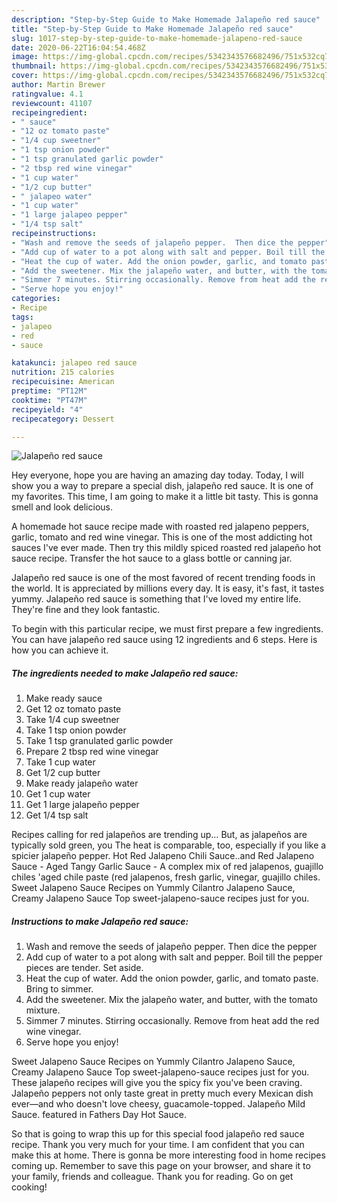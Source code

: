 ```yaml
---
description: "Step-by-Step Guide to Make Homemade Jalapeño red sauce"
title: "Step-by-Step Guide to Make Homemade Jalapeño red sauce"
slug: 1017-step-by-step-guide-to-make-homemade-jalapeno-red-sauce
date: 2020-06-22T16:04:54.468Z
image: https://img-global.cpcdn.com/recipes/5342343576682496/751x532cq70/jalapeno-red-sauce-recipe-main-photo.jpg
thumbnail: https://img-global.cpcdn.com/recipes/5342343576682496/751x532cq70/jalapeno-red-sauce-recipe-main-photo.jpg
cover: https://img-global.cpcdn.com/recipes/5342343576682496/751x532cq70/jalapeno-red-sauce-recipe-main-photo.jpg
author: Martin Brewer
ratingvalue: 4.1
reviewcount: 41107
recipeingredient:
- " sauce"
- "12 oz tomato paste"
- "1/4 cup sweetner"
- "1 tsp onion powder"
- "1 tsp granulated garlic powder"
- "2 tbsp red wine vinegar"
- "1 cup water"
- "1/2 cup butter"
- " jalapeo water"
- "1 cup water"
- "1 large jalapeo pepper"
- "1/4 tsp salt"
recipeinstructions:
- "Wash and remove the seeds of jalapeño pepper.  Then dice the pepper"
- "Add cup of water to a pot along with salt and pepper. Boil till the pepper pieces are tender. Set aside."
- "Heat the cup of water. Add the onion powder, garlic, and tomato paste. Bring to simmer."
- "Add the sweetener. Mix the jalapeño water, and butter, with the tomato mixture."
- "Simmer 7 minutes. Stirring occasionally. Remove from heat add the red wine vinegar."
- "Serve hope you enjoy!"
categories:
- Recipe
tags:
- jalapeo
- red
- sauce

katakunci: jalapeo red sauce 
nutrition: 215 calories
recipecuisine: American
preptime: "PT12M"
cooktime: "PT47M"
recipeyield: "4"
recipecategory: Dessert

---
```



![Jalapeño red sauce](https://img-global.cpcdn.com/recipes/5342343576682496/751x532cq70/jalapeno-red-sauce-recipe-main-photo.jpg)

Hey everyone, hope you are having an amazing day today. Today, I will show you a way to prepare a special dish, jalapeño red sauce. It is one of my favorites. This time, I am going to make it a little bit tasty. This is gonna smell and look delicious.

A homemade hot sauce recipe made with roasted red jalapeno peppers, garlic, tomato and red wine vinegar. This is one of the most addicting hot sauces I&#39;ve ever made. Then try this mildly spiced roasted red jalapeño hot sauce recipe. Transfer the hot sauce to a glass bottle or canning jar.

Jalapeño red sauce is one of the most favored of recent trending foods in the world. It is appreciated by millions every day. It is easy, it's fast, it tastes yummy. Jalapeño red sauce is something that I've loved my entire life. They're fine and they look fantastic.


To begin with this particular recipe, we must first prepare a few ingredients. You can have jalapeño red sauce using 12 ingredients and 6 steps. Here is how you can achieve it.

<!--inarticleads1-->

##### The ingredients needed to make Jalapeño red sauce:

1. Make ready  sauce
1. Get 12 oz tomato paste
1. Take 1/4 cup sweetner
1. Take 1 tsp onion powder
1. Take 1 tsp granulated garlic powder
1. Prepare 2 tbsp red wine vinegar
1. Take 1 cup water
1. Get 1/2 cup butter
1. Make ready  jalapeño water
1. Get 1 cup water
1. Get 1 large jalapeño pepper
1. Get 1/4 tsp salt


Recipes calling for red jalapeños are trending up… But, as jalapeños are typically sold green, you The heat is comparable, too, especially if you like a spicier jalapeño pepper. Hot Red Jalapeno Chili Sauce..and Red Jalapeno Sauce - Aged Tangy Garlic Sauce - A complex mix of red jalapenos, guajillo chiles &#39;aged chile paste (red jalapenos, fresh garlic, vinegar, guajillo chiles. Sweet Jalapeno Sauce Recipes on Yummly Cilantro Jalapeno Sauce, Creamy Jalapeno Sauce Top sweet-jalapeno-sauce recipes just for you. 

<!--inarticleads2-->

##### Instructions to make Jalapeño red sauce:

1. Wash and remove the seeds of jalapeño pepper.  Then dice the pepper
1. Add cup of water to a pot along with salt and pepper. Boil till the pepper pieces are tender. Set aside.
1. Heat the cup of water. Add the onion powder, garlic, and tomato paste. Bring to simmer.
1. Add the sweetener. Mix the jalapeño water, and butter, with the tomato mixture.
1. Simmer 7 minutes. Stirring occasionally. Remove from heat add the red wine vinegar.
1. Serve hope you enjoy!


Sweet Jalapeno Sauce Recipes on Yummly Cilantro Jalapeno Sauce, Creamy Jalapeno Sauce Top sweet-jalapeno-sauce recipes just for you. These jalapeño recipes will give you the spicy fix you&#39;ve been craving. Jalapeño peppers not only taste great in pretty much every Mexican dish ever—and who doesn&#39;t love cheesy, guacamole-topped. Jalapeño Mild Sauce. featured in Fathers Day Hot Sauce. 

So that is going to wrap this up for this special food jalapeño red sauce recipe. Thank you very much for your time. I am confident that you can make this at home. There is gonna be more interesting food in home recipes coming up. Remember to save this page on your browser, and share it to your family, friends and colleague. Thank you for reading. Go on get cooking!
